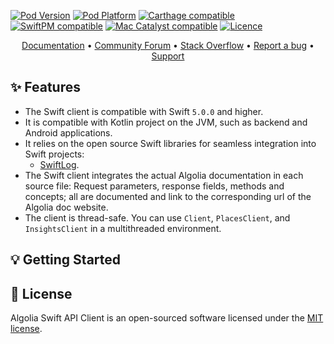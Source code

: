 [![Pod Version](http://img.shields.io/cocoapods/v/AlgoliaSearchClientSwift.svg?style=flat)](http://cocoadocs.org/docsets/AlgoliaSearchClientSwift/)
[![Pod Platform](http://img.shields.io/cocoapods/p/AlgoliaSearchClientSwift.svg?style=flat)](http://cocoadocs.org/docsets/AlgoliaSearchClientSwift/)
[![Carthage compatible](https://img.shields.io/badge/Carthage-compatible-brightgreen.svg)](https://github.com/algolia/AlgoliaSearchClientSwift/)
[![SwiftPM compatible](https://img.shields.io/badge/SwiftPM-compatible-brightgreen.svg)](https://swift.org/package-manager/)
[![Mac Catalyst compatible](https://img.shields.io/badge/Catalyst-compatible-brightgreen.svg)](https://developer.apple.com/documentation/xcode/creating_a_mac_version_of_your_ipad_app/)
[![Licence](https://img.shields.io/badge/License-MIT-yellow.svg)](https://opensource.org/licenses/MIT)

<p align="center">
  <a href="https://www.algolia.com/doc/api-client/getting-started/install/swift/" target="_blank">Documentation</a>  •
  <a href="https://discourse.algolia.com" target="_blank">Community Forum</a>  •
  <a href="http://stackoverflow.com/questions/tagged/algolia" target="_blank">Stack Overflow</a>  •
  <a href="https://github.com/algolia/algoliasearch-client-swift/issues" target="_blank">Report a bug</a>  •
  <a href="https://www.algolia.com/support" target="_blank">Support</a>
</p>

## ✨ Features

- The Swift client is compatible with Swift `5.0.0` and higher.
- It is compatible with Kotlin project on the JVM, such as backend and Android applications.
- It relies on the open source Swift libraries for seamless integration into Swift projects:
  - [SwiftLog](https://github.com/apple/swift-log).
- The Swift client integrates the actual Algolia documentation in each source file: Request parameters, response fields, methods and concepts; all are documented and link to the corresponding url of the Algolia doc website.
- The client is thread-safe. You can use `Client`, `PlacesClient`, and `InsightsClient` in a multithreaded environment.

## 💡 Getting Started


## 📄 License

Algolia Swift API Client is an open-sourced software licensed under the [MIT license](LICENSE.md).
